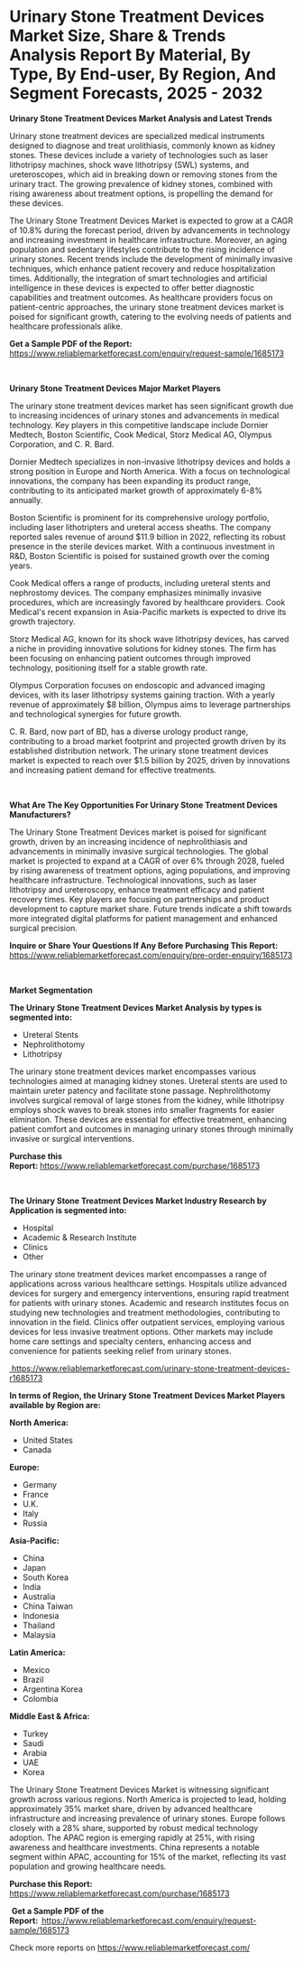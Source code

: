<p><h1>Urinary Stone Treatment Devices Market Size, Share & Trends Analysis Report By Material, By Type, By End-user, By Region, And Segment Forecasts, 2025 - 2032</h1></p><p><strong>Urinary Stone Treatment Devices Market Analysis and Latest Trends</strong></p>
<p><p>Urinary stone treatment devices are specialized medical instruments designed to diagnose and treat urolithiasis, commonly known as kidney stones. These devices include a variety of technologies such as laser lithotripsy machines, shock wave lithotripsy (SWL) systems, and ureteroscopes, which aid in breaking down or removing stones from the urinary tract. The growing prevalence of kidney stones, combined with rising awareness about treatment options, is propelling the demand for these devices.</p><p>The Urinary Stone Treatment Devices Market is expected to grow at a CAGR of 10.8% during the forecast period, driven by advancements in technology and increasing investment in healthcare infrastructure. Moreover, an aging population and sedentary lifestyles contribute to the rising incidence of urinary stones. Recent trends include the development of minimally invasive techniques, which enhance patient recovery and reduce hospitalization times. Additionally, the integration of smart technologies and artificial intelligence in these devices is expected to offer better diagnostic capabilities and treatment outcomes. As healthcare providers focus on patient-centric approaches, the urinary stone treatment devices market is poised for significant growth, catering to the evolving needs of patients and healthcare professionals alike.</p></p>
<p><strong>Get a Sample PDF of the Report:&nbsp;</strong> <a href="https://www.reliablemarketforecast.com/enquiry/request-sample/1685173?utm_campaign=3491&utm_medium=2&utm_source=Github&utm_content=ia&utm_term=26032025&utm_id=urinary-stone-treatment-devices">https://www.reliablemarketforecast.com/enquiry/request-sample/1685173</a></p>
<p>&nbsp;</p>
<p><strong>Urinary Stone Treatment Devices Major Market Players</strong></p>
<p><p>The urinary stone treatment devices market has seen significant growth due to increasing incidences of urinary stones and advancements in medical technology. Key players in this competitive landscape include Dornier Medtech, Boston Scientific, Cook Medical, Storz Medical AG, Olympus Corporation, and C. R. Bard.</p><p>Dornier Medtech specializes in non-invasive lithotripsy devices and holds a strong position in Europe and North America. With a focus on technological innovations, the company has been expanding its product range, contributing to its anticipated market growth of approximately 6-8% annually.</p><p>Boston Scientific is prominent for its comprehensive urology portfolio, including laser lithotripters and ureteral access sheaths. The company reported sales revenue of around $11.9 billion in 2022, reflecting its robust presence in the sterile devices market. With a continuous investment in R&D, Boston Scientific is poised for sustained growth over the coming years.</p><p>Cook Medical offers a range of products, including ureteral stents and nephrostomy devices. The company emphasizes minimally invasive procedures, which are increasingly favored by healthcare providers. Cook Medical's recent expansion in Asia-Pacific markets is expected to drive its growth trajectory.</p><p>Storz Medical AG, known for its shock wave lithotripsy devices, has carved a niche in providing innovative solutions for kidney stones. The firm has been focusing on enhancing patient outcomes through improved technology, positioning itself for a stable growth rate.</p><p>Olympus Corporation focuses on endoscopic and advanced imaging devices, with its laser lithotripsy systems gaining traction. With a yearly revenue of approximately $8 billion, Olympus aims to leverage partnerships and technological synergies for future growth.</p><p>C. R. Bard, now part of BD, has a diverse urology product range, contributing to a broad market footprint and projected growth driven by its established distribution network. The urinary stone treatment devices market is expected to reach over $1.5 billion by 2025, driven by innovations and increasing patient demand for effective treatments.</p></p>
<p>&nbsp;</p>
<p><strong>What Are The Key Opportunities For Urinary Stone Treatment Devices Manufacturers?</strong></p>
<p><p>The Urinary Stone Treatment Devices market is poised for significant growth, driven by an increasing incidence of nephrolithiasis and advancements in minimally invasive surgical technologies. The global market is projected to expand at a CAGR of over 6% through 2028, fueled by rising awareness of treatment options, aging populations, and improving healthcare infrastructure. Technological innovations, such as laser lithotripsy and ureteroscopy, enhance treatment efficacy and patient recovery times. Key players are focusing on partnerships and product development to capture market share. Future trends indicate a shift towards more integrated digital platforms for patient management and enhanced surgical precision.</p></p>
<p><strong>Inquire or Share Your Questions If Any Before Purchasing This Report:</strong> <a href="https://www.reliablemarketforecast.com/enquiry/pre-order-enquiry/1685173?utm_campaign=3491&utm_medium=2&utm_source=Github&utm_content=ia&utm_term=26032025&utm_id=urinary-stone-treatment-devices">https://www.reliablemarketforecast.com/enquiry/pre-order-enquiry/1685173</a></p>
<p>&nbsp;</p>
<p><strong>Market Segmentation</strong></p>
<p><strong>The Urinary Stone Treatment Devices Market Analysis by types is segmented into:</strong></p>
<p><ul><li>Ureteral Stents</li><li>Nephrolithotomy</li><li>Lithotripsy</li></ul></p>
<p><p>The urinary stone treatment devices market encompasses various technologies aimed at managing kidney stones. Ureteral stents are used to maintain ureter patency and facilitate stone passage. Nephrolithotomy involves surgical removal of large stones from the kidney, while lithotripsy employs shock waves to break stones into smaller fragments for easier elimination. These devices are essential for effective treatment, enhancing patient comfort and outcomes in managing urinary stones through minimally invasive or surgical interventions.</p></p>
<p><strong>Purchase this Report:&nbsp;</strong><a href="https://www.reliablemarketforecast.com/purchase/1685173?utm_campaign=3491&utm_medium=2&utm_source=Github&utm_content=ia&utm_term=26032025&utm_id=urinary-stone-treatment-devices">https://www.reliablemarketforecast.com/purchase/1685173</a></p>
<p>&nbsp;</p>
<p><strong>The Urinary Stone Treatment Devices Market Industry Research by Application is segmented into:</strong></p>
<p><ul><li>Hospital</li><li>Academic & Research Institute</li><li>Clinics</li><li>Other</li></ul></p>
<p><p>The urinary stone treatment devices market encompasses a range of applications across various healthcare settings. Hospitals utilize advanced devices for surgery and emergency interventions, ensuring rapid treatment for patients with urinary stones. Academic and research institutes focus on studying new technologies and treatment methodologies, contributing to innovation in the field. Clinics offer outpatient services, employing various devices for less invasive treatment options. Other markets may include home care settings and specialty centers, enhancing access and convenience for patients seeking relief from urinary stones.</p></p>
<p><a href="https://www.reliablemarketforecast.com/urinary-stone-treatment-devices-r1685173?utm_campaign=3491&utm_medium=2&utm_source=Github&utm_content=ia&utm_term=26032025&utm_id=urinary-stone-treatment-devices">&nbsp;https://www.reliablemarketforecast.com/urinary-stone-treatment-devices-r1685173</a></p>
<p><strong>In terms of Region, the Urinary Stone Treatment Devices Market Players available by Region are:</strong></p>
<p>
    <p> <strong> North America: </strong>
        <ul>
            <li>United States</li>
            <li>Canada</li>
        </ul>
        </p> 
    <p> <strong> Europe: </strong>
        <ul>
            <li>Germany</li>
            <li>France</li>
            <li>U.K.</li>
            <li>Italy</li>
            <li>Russia</li>
        </ul>
        </p> 
    <p> <strong> Asia-Pacific: </strong>
        <ul>
            <li>China</li>
            <li>Japan</li>
            <li>South Korea</li>
            <li>India</li>
            <li>Australia</li>
            <li>China Taiwan</li>
            <li>Indonesia</li>
            <li>Thailand</li>
            <li>Malaysia</li>
        </ul>
        </p> 
    <p> <strong> Latin America: </strong>
        <ul>
            <li>Mexico</li>
            <li>Brazil</li>
            <li>Argentina Korea</li>
            <li>Colombia</li>
        </ul>
        </p> 
    <p> <strong> Middle East & Africa: </strong>
        <ul>
            <li>Turkey</li>
            <li>Saudi</li>
            <li>Arabia</li>
            <li>UAE</li>
            <li>Korea</li>
        </ul>
    </p>
    </p>
<p><p>The Urinary Stone Treatment Devices Market is witnessing significant growth across various regions. North America is projected to lead, holding approximately 35% market share, driven by advanced healthcare infrastructure and increasing prevalence of urinary stones. Europe follows closely with a 28% share, supported by robust medical technology adoption. The APAC region is emerging rapidly at 25%, with rising awareness and healthcare investments. China represents a notable segment within APAC, accounting for 15% of the market, reflecting its vast population and growing healthcare needs.</p></p>
<p><strong>Purchase this Report: </strong><a href="https://www.reliablemarketforecast.com/purchase/1685173?utm_campaign=3491&utm_medium=2&utm_source=Github&utm_content=ia&utm_term=26032025&utm_id=urinary-stone-treatment-devices">https://www.reliablemarketforecast.com/purchase/1685173</a></p>
<p>&nbsp;<strong>Get a Sample PDF of the Report:&nbsp;&nbsp;</strong><a href="https://www.reliablemarketforecast.com/enquiry/request-sample/1685173?utm_campaign=3491&utm_medium=2&utm_source=Github&utm_content=ia&utm_term=26032025&utm_id=urinary-stone-treatment-devices">https://www.reliablemarketforecast.com/enquiry/request-sample/1685173</a></p>
<p><strong></strong></p>
<p>Check more reports on <a href="https://www.reliablemarketforecast.com/?utm_campaign=3491&utm_medium=2&utm_source=Github&utm_content=ia&utm_term=26032025&utm_id=urinary-stone-treatment-devices">https://www.reliablemarketforecast.com/</a></p>